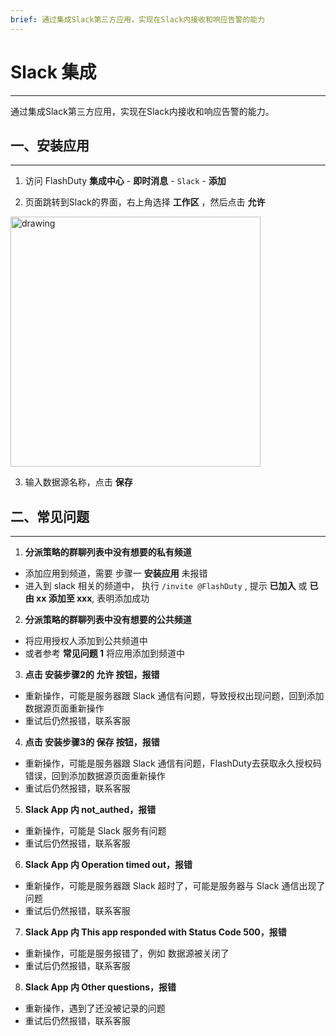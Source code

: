 ```yaml
---
brief: 通过集成Slack第三方应用，实现在Slack内接收和响应告警的能力
---
```


# Slack 集成

---

通过集成Slack第三方应用，实现在Slack内接收和响应告警的能力。

## 一、安装应用
---

1. 访问 FlashDuty __集成中心__ - __即时消息__ - `Slack` - __添加__

2. 页面跳转到Slack的界面，右上角选择 __工作区__ ，然后点击 __允许__

<img src="https://fcdoc.github.io/img/aXIi-nrANb2NC__s3jg6kIgcoh68NENKYDJb8xhf9Mk.avif" alt="drawing" width="400"/>

3. 输入数据源名称，点击 __保存__


## 二、常见问题
---

1. **分派策略的群聊列表中没有想要的私有频道**
- 添加应用到频道，需要 步骤一 __安装应用__ 未报错
- 进入到 slack 相关的频道中， 执行 `/invite @FlashDuty` , 提示 __已加入__ 或 __已由 xx 添加至 xxx__, 表明添加成功

2. **分派策略的群聊列表中没有想要的公共频道**
- 将应用授权人添加到公共频道中
- 或者参考 __常见问题 1__ 将应用添加到频道中

3. **点击 安装步骤2的 允许 按钮，报错**
- 重新操作，可能是服务器跟 Slack 通信有问题，导致授权出现问题，回到添加数据源页面重新操作
- 重试后仍然报错，联系客服

4. **点击 安装步骤3的 保存 按钮，报错**
- 重新操作，可能是服务器跟 Slack 通信有问题，FlashDuty去获取永久授权码错误，回到添加数据源页面重新操作
- 重试后仍然报错，联系客服

5. **Slack App 内 not_authed，报错**
- 重新操作，可能是 Slack 服务有问题
- 重试后仍然报错，联系客服

6. **Slack App 内 Operation timed out，报错**
- 重新操作，可能是服务器跟 Slack 超时了，可能是服务器与 Slack 通信出现了问题
- 重试后仍然报错，联系客服

7. **Slack App 内 This app responded with Status Code 500，报错**
- 重新操作，可能是服务报错了，例如 数据源被关闭了
- 重试后仍然报错，联系客服

8. **Slack App 内 Other questions，报错**
- 重新操作，遇到了还没被记录的问题
- 重试后仍然报错，联系客服